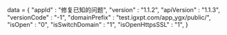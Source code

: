 <span id = 'versionData'>data = {
"appId" : "修复已知的问题",
"version" : "1.1.2",
"apiVersion" : "1.1.3",
"versionCode" : "-1",
"domainPrefix" : "test.igxpt.com/app_ygx/public/",
"isOpen" : "0",
"isSwitchDomain" : "1",
"isOpenHttpsSSL" : "1",
}</span>
